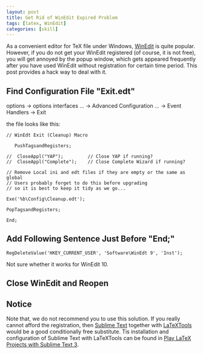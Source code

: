 ```yaml
---
layout: post
title: Get Rid of WinEdit Expired Problem
tags: [latex, WinEdit]
categories: [skill]
---
```



As a convenient editor for TeX file under Windows, [WinEdit](http://www.winedt.com/) is quite popular. However, if you do not get your 
WinEdit registered (of course, it is not free), you will get annoyed 
by the popup window, which gets appeared frequently after you have 
used WinEdit without registration for certain time period. This post 
provides a hack way to deal with it. 




Find Configuration File "Exit.edt"
----------------------------------

options -> options interfaces ... -> Advanced Configuration ... -> Event Handlers -> Exit

the file looks like this:


```shell
// WinEdt Exit (Cleanup) Macro
 
   PushTagsandRegisters;
 
//  CloseAppl("YAP");         // Close YAP if running?
//  CloseAppl("Complete");    // Close Complete Wizard if running?

// Remove Local ini and edt files if they are empty or the same as global
// Users probably forget to do this before upgrading
// so it is best to keep it tidy as we go...

Exe('%b\Config\Cleanup.edt');

PopTagsandRegisters;

End; 
```


Add Following Sentence Just Before **"End;"** 
---------------------------------------------

    RegDeleteValue('HKEY_CURRENT_USER', 'Software\WinEdt 9', 'Inst');

Not sure whether it works for WinEdit 10.


Close WinEdit and Reopen
------------------------



Notice
------

Note that, we do not recommend you to use this solution. If you really 
cannot afford the registration, then [Sublime Text](https://www.sublimetext.com/) together with [LaTeXTools](https://github.com/SublimeText/LaTeXTools) would be a good conditionally free substitute. Tis 
installation and configuration of Sublime Text with LaTeXTools can be 
found in [Play LaTeX Projects with Sublime Text 3](https://lgong30.github.io/skill/2016/09/16/sublime-text-3-latextools.html).


  


